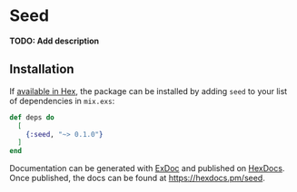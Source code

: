 # Seed

**TODO: Add description**

## Installation

If [available in Hex](https://hex.pm/docs/publish), the package can be installed
by adding `seed` to your list of dependencies in `mix.exs`:

```elixir
def deps do
  [
    {:seed, "~> 0.1.0"}
  ]
end
```

Documentation can be generated with [ExDoc](https://github.com/elixir-lang/ex_doc)
and published on [HexDocs](https://hexdocs.pm). Once published, the docs can
be found at <https://hexdocs.pm/seed>.

